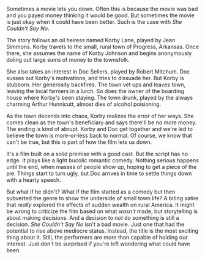 Sometimes a movie lets you down. Often this is because the movie was bad and you payed money thinking it would be good. But sometimes the movie is just okay when it could have been better. Such is the case with _She Couldn't Say No_.

The story follows an oil heiress named Korby Lane, played by Jean Simmons. Korby travels to the small, rural town of Progress, Arkansas. Once there, she assumes the name of Korby Johnson and begins anonymously doling out large sums of money to the townsfolk.

She also takes an interest in Doc Sellers, played by Robert Mitchum. Doc susses out Korby's motivations, and tries to dissuade her. But Korby is stubborn. Her generosity backfires. The town vet ups and leaves town, leaving the local farmers in a lurch. So does the owner of the boarding house where Korby's been staying. The town drunk, played by the always charming Arthur Hunnicutt, almost dies of alcohol poisioning.

As the town decends into chaos, Korby realizes the error of her ways. She comes clean as the town's beneficiary and says there'll be no more money. The ending is kind of abrupt. Korby and Doc get together and we're led to believe the town is more-or-less back to normal. Of course, we know that can't be true, but this is part of how the film lets us down.

It's a film built on a solid premise with a good cast. But the script has no edge. It plays like a light bucolic romantic comedy. Nothing serious happens until the end, when masses of people show up, hoping to get a piece of the pie. Things start to turn ugly, but Doc arrives in time to settle things down with a hearty speech.

But what if he didn't? What if the film started as a comedy but then subverted the genre to show the underside of small town life? A biting satire that _really_ explored the effects of sudden wealth on rural America. It might be wrong to criticize the film based on what _wasn't_ made, but storytelling is about making decisions. And a decision to _not_ do something is still a decision.
_She Couldn't Say No_ isn't a bad movie. Just one that had the potential to rise above mediocre status. Instead, the title is the most exciting thing about it. Still, the performers are more than capable of holding our interest. Just don't be surprised if you're left wondering what could have been.
